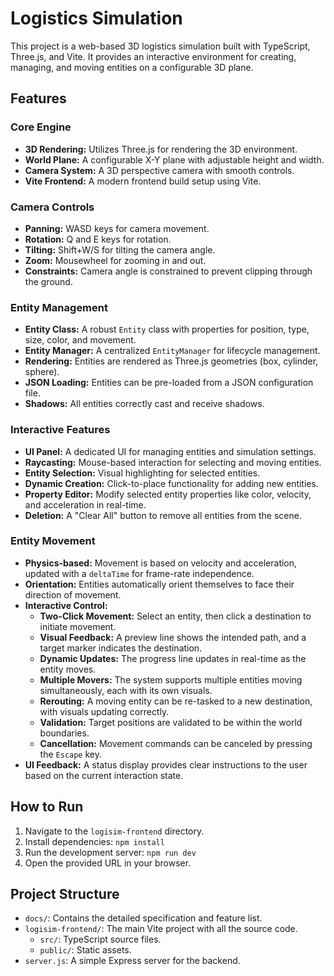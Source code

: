 # Logistics Simulation

This project is a web-based 3D logistics simulation built with TypeScript, Three.js, and Vite. It provides an interactive environment for creating, managing, and moving entities on a configurable 3D plane.

## Features

### Core Engine
- **3D Rendering:** Utilizes Three.js for rendering the 3D environment.
- **World Plane:** A configurable X-Y plane with adjustable height and width.
- **Camera System:** A 3D perspective camera with smooth controls.
- **Vite Frontend:** A modern frontend build setup using Vite.

### Camera Controls
- **Panning:** WASD keys for camera movement.
- **Rotation:** Q and E keys for rotation.
- **Tilting:** Shift+W/S for tilting the camera angle.
- **Zoom:** Mousewheel for zooming in and out.
- **Constraints:** Camera angle is constrained to prevent clipping through the ground.

### Entity Management
- **Entity Class:** A robust `Entity` class with properties for position, type, size, color, and movement.
- **Entity Manager:** A centralized `EntityManager` for lifecycle management.
- **Rendering:** Entities are rendered as Three.js geometries (box, cylinder, sphere).
- **JSON Loading:** Entities can be pre-loaded from a JSON configuration file.
- **Shadows:** All entities correctly cast and receive shadows.

### Interactive Features
- **UI Panel:** A dedicated UI for managing entities and simulation settings.
- **Raycasting:** Mouse-based interaction for selecting and moving entities.
- **Entity Selection:** Visual highlighting for selected entities.
- **Dynamic Creation:** Click-to-place functionality for adding new entities.
- **Property Editor:** Modify selected entity properties like color, velocity, and acceleration in real-time.
- **Deletion:** A "Clear All" button to remove all entities from the scene.

### Entity Movement
- **Physics-based:** Movement is based on velocity and acceleration, updated with a `deltaTime` for frame-rate independence.
- **Orientation:** Entities automatically orient themselves to face their direction of movement.
- **Interactive Control:**
  - **Two-Click Movement:** Select an entity, then click a destination to initiate movement.
  - **Visual Feedback:** A preview line shows the intended path, and a target marker indicates the destination.
  - **Dynamic Updates:** The progress line updates in real-time as the entity moves.
  - **Multiple Movers:** The system supports multiple entities moving simultaneously, each with its own visuals.
  - **Rerouting:** A moving entity can be re-tasked to a new destination, with visuals updating correctly.
  - **Validation:** Target positions are validated to be within the world boundaries.
  - **Cancellation:** Movement commands can be canceled by pressing the `Escape` key.
- **UI Feedback:** A status display provides clear instructions to the user based on the current interaction state.

## How to Run

1.  Navigate to the `logisim-frontend` directory.
2.  Install dependencies: `npm install`
3.  Run the development server: `npm run dev`
4.  Open the provided URL in your browser.

## Project Structure

- `docs/`: Contains the detailed specification and feature list.
- `logisim-frontend/`: The main Vite project with all the source code.
  - `src/`: TypeScript source files.
  - `public/`: Static assets.
- `server.js`: A simple Express server for the backend.
